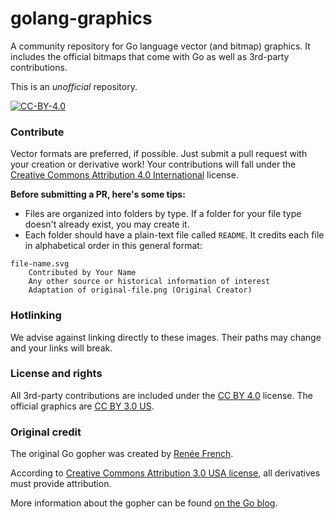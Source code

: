 golang-graphics
================

A community repository for Go language vector (and bitmap) graphics. It includes the official bitmaps that come with Go as well as 3rd-party contributions.

This is an *unofficial* repository.

[![CC-BY-4.0](http://i.creativecommons.org/l/by/4.0/88x31.png)](http://creativecommons.org/licenses/by/4.0)



### Contribute

Vector formats are preferred, if possible. Just submit a pull request with your creation or derivative work! Your contributions will fall under the [Creative Commons Attribution 4.0 International](http://creativecommons.org/licenses/by/4.0) license.

**Before submitting a PR, here's some tips:**

- Files are organized into folders by type. If a folder for your file type doesn't already exist, you may create it.
- Each folder should have a plain-text file called `README`. It credits each file in alphabetical order in this general format:
```
file-name.svg
	Contributed by Your Name
	Any other source or historical information of interest
	Adaptation of original-file.png (Original Creator)
```



### Hotlinking

We advise against linking directly to these images. Their paths may change and your links will break.



### License and rights

All 3rd-party contributions are included under the [CC BY 4.0](http://creativecommons.org/licenses/by/4.0) license. The official graphics are [CC BY 3.0 US](http://creativecommons.org/licenses/by/3.0/us).



### Original credit

The original Go gopher was created by [Renée French](http://reneefrench.blogspot.com).

According to [Creative Commons Attribution 3.0 USA license](http://creativecommons.org/licenses/by/3.0/us), all derivatives must provide attribution.

More information about the gopher can be found [on the Go blog](http://blog.golang.org/gopher).
